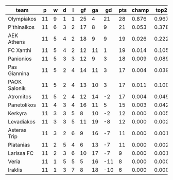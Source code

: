 |     team     | p  | w | d | l | gf | ga | gd  | pts | champ | top2  | top3  | top4  |  5-7  | bot4  | bot3  | bot2  |
|--------------|----|---|---|---|----|----|-----|-----|-------|-------|-------|-------|-------|-------|-------|-------|
| Olympiakos   | 11 | 9 | 1 | 1 | 25 |  4 |  21 |  28 | 0.876 | 0.967 | 0.988 | 0.995 | 0.005 | 0.000 | 0.000 | 0.000|
| P'thinaikos  | 11 | 6 | 3 | 2 | 17 |  8 |   9 |  21 | 0.053 | 0.378 | 0.581 | 0.720 | 0.212 | 0.002 | 0.001 | 0.000|
| AEK Athens   | 11 | 5 | 4 | 2 | 18 |  9 |   9 |  19 | 0.026 | 0.222 | 0.409 | 0.568 | 0.293 | 0.005 | 0.002 | 0.001|
| FC Xanthi    | 11 | 5 | 4 | 2 | 12 | 11 |   1 |  19 | 0.014 | 0.105 | 0.231 | 0.363 | 0.368 | 0.020 | 0.009 | 0.003|
| Panionios    | 11 | 5 | 3 | 3 | 12 |  9 |   3 |  18 | 0.009 | 0.089 | 0.205 | 0.330 | 0.354 | 0.024 | 0.011 | 0.004|
| Pas Giannina | 11 | 5 | 2 | 4 | 14 | 11 |   3 |  17 | 0.004 | 0.039 | 0.105 | 0.186 | 0.326 | 0.063 | 0.031 | 0.013|
| PAOK Salonik | 11 | 5 | 2 | 4 | 13 | 10 |   3 |  17 | 0.011 | 0.100 | 0.225 | 0.354 | 0.360 | 0.024 | 0.012 | 0.005|
| Atromitos    | 11 | 5 | 2 | 4 | 12 | 14 |  -2 |  17 | 0.004 | 0.049 | 0.121 | 0.212 | 0.342 | 0.052 | 0.023 | 0.009|
| Panetolikos  | 11 | 4 | 3 | 4 | 16 | 11 |   5 |  15 | 0.003 | 0.042 | 0.103 | 0.187 | 0.321 | 0.063 | 0.033 | 0.014|
| Kerkyra      | 11 | 3 | 3 | 5 |  8 | 10 |  -2 |  12 | 0.000 | 0.005 | 0.015 | 0.034 | 0.127 | 0.285 | 0.184 | 0.098|
| Levadiakos   | 11 | 3 | 3 | 5 | 11 | 19 |  -8 |  12 | 0.000 | 0.002 | 0.007 | 0.017 | 0.082 | 0.442 | 0.310 | 0.189|
| Asteras Trip | 11 | 3 | 2 | 6 |  9 | 16 |  -7 |  11 | 0.000 | 0.001 | 0.004 | 0.010 | 0.063 | 0.495 | 0.348 | 0.215|
| Platanias    | 11 | 2 | 5 | 4 |  6 | 13 |  -7 |  11 | 0.000 | 0.002 | 0.005 | 0.015 | 0.071 | 0.441 | 0.305 | 0.179|
| Larissa FC   | 11 | 2 | 3 | 6 | 10 | 17 |  -7 |   9 | 0.000 | 0.001 | 0.002 | 0.006 | 0.044 | 0.564 | 0.433 | 0.279|
| Veria        | 11 | 1 | 5 | 5 |  5 | 16 | -11 |   8 | 0.000 | 0.000 | 0.001 | 0.003 | 0.021 | 0.722 | 0.605 | 0.442|
| Iraklis      | 11 | 1 | 3 | 7 |  8 | 18 | -10 |   6 | 0.000 | 0.000 | 0.000 | 0.001 | 0.012 | 0.797 | 0.693 | 0.548|
